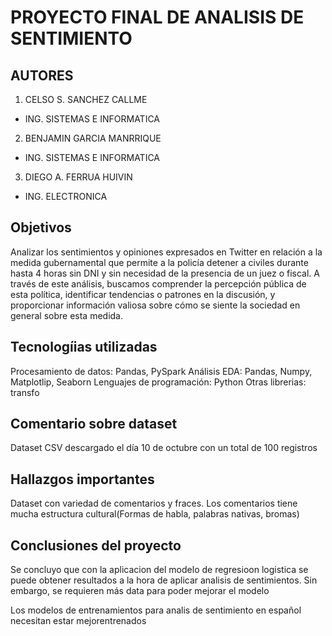 # PROYECTO FINAL DE ANALISIS DE SENTIMIENTO
## AUTORES
1. CELSO S. SANCHEZ CALLME
* ING. SISTEMAS E INFORMATICA

2. BENJAMIN GARCIA MANRRIQUE
* ING. SISTEMAS E INFORMATICA

3. DIEGO A. FERRUA HUIVIN
* ING. ELECTRONICA

## Objetivos
Analizar los sentimientos y opiniones expresados en Twitter en relación a la medida gubernamental que permite a la policía detener a civiles durante hasta 4 horas sin DNI y sin necesidad de la presencia de un juez o fiscal. A través de este análisis, buscamos comprender la percepción pública de esta política, identificar tendencias o patrones en la discusión, y proporcionar información valiosa sobre cómo se siente la sociedad en general sobre esta medida.

## Tecnologíias utilizadas
Procesamiento de datos: Pandas, PySpark
Análisis EDA: Pandas, Numpy, Matplotlip, Seaborn
Lenguajes de programación: Python
Otras librerias: transfo

## Comentario sobre dataset
Dataset CSV descargado el día 10 de octubre con un total de 100 registros

## Hallazgos importantes
Dataset con variedad de comentarios y fraces.
Los comentarios tiene mucha estructura cultural(Formas de habla, palabras nativas, bromas)

## Conclusiones del proyecto
Se concluyo que con la aplicacion del modelo de regresioon logistica se puede obtener resultados a la hora de aplicar analisis de sentimientos. Sin embargo, se requieren más data para poder mejorar el modelo

Los modelos de entrenamientos para analis de sentimiento en español necesitan estar mejorentrenados
